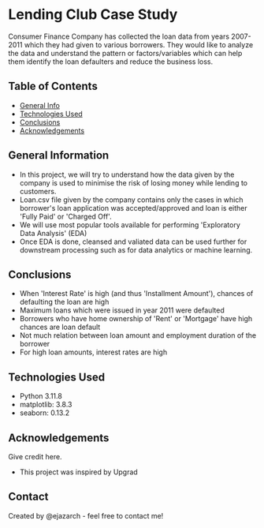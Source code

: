# Lending Club Case Study
Consumer Finance Company has collected the loan data from years 2007-2011 which they had given to various borrowers. They would like to analyze the data and understand the pattern or factors/variables which can help them identify the loan defaulters and reduce the business loss.


## Table of Contents
* [General Info](#general-information)
* [Technologies Used](#technologies-used)
* [Conclusions](#conclusions)
* [Acknowledgements](#acknowledgements)

<!-- You can include any other section that is pertinent to your problem -->

## General Information
- In this project, we will try to understand how the data given by the company is used to minimise the risk of losing money while lending to customers.
- Loan.csv file given by the company contains only the cases in which borrower's loan application was accepted/approved and loan is either 'Fully Paid' or 'Charged Off'. 
- We will use most popular tools available for performing 'Exploratory Data Analysis' (EDA)
- Once EDA is done, cleansed and valiated data can be used further for downstream processing such as for data analytics or machine learning.

<!-- You don't have to answer all the questions - just the ones relevant to your project. -->

## Conclusions
- When 'Interest Rate' is high (and thus 'Installment Amount'), chances of defaulting the loan are high
- Maximum loans which were issued in year 2011 were defaulted
- Borrowers who have home ownership of 'Rent' or 'Mortgage' have high chances are loan default
- Not much relation between loan amount and employment duration of the borrower
- For high loan amounts, interest rates are high

<!-- You don't have to answer all the questions - just the ones relevant to your project. -->


## Technologies Used
- Python 3.11.8
- matplotlib: 3.8.3
- seaborn: 0.13.2

<!-- As the libraries versions keep on changing, it is recommended to mention the version of library used in this project -->

## Acknowledgements
Give credit here.
- This project was inspired by Upgrad 


## Contact
Created by @ejazarch - feel free to contact me!


<!-- Optional -->
<!-- ## License -->
<!-- This project is open source and available under the [... License](). -->

<!-- You don't have to include all sections - just the one's relevant to your project -->
